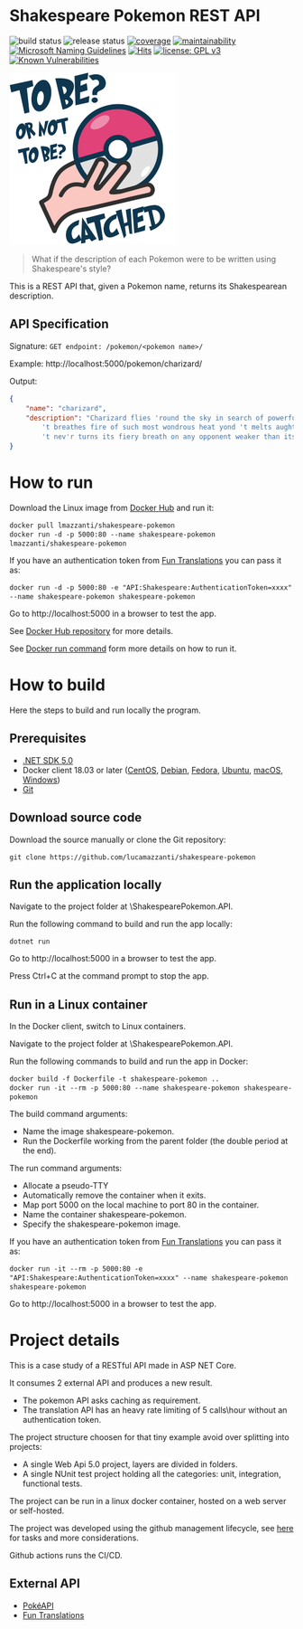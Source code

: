 
# Shakespeare Pokemon REST API

![build status](https://github.com/lucamazzanti/shakespeare-pokemon/workflows/build/badge.svg)
![release status](https://github.com/lucamazzanti/shakespeare-pokemon/workflows/release/badge.svg)
[![coverage](https://codecov.io/gh/lucamazzanti/shakespeare-pokemon/branch/main/graph/badge.svg?token=KYXB2QARGD)](https://codecov.io/gh/lucamazzanti/shakespeare-pokemon/)
[![maintainability](https://api.codeclimate.com/v1/badges/aa4184097448ea8ef964/maintainability)](https://codeclimate.com/github/lucamazzanti/shakespeare-pokemon/maintainability)
[![Microsoft Naming Guidelines](https://img.shields.io/badge/code%20style-Microsoft-brightgreen.svg?style=flat)](https://www.jetbrains.com/help/resharper/2020.3/InconsistentNaming.html "Microsoft codestyle")
[![Hits](https://hits.seeyoufarm.com/api/count/incr/badge.svg?url=https%3A%2F%2Fgithub.com%2Flucamazzanti%2Fshakespeare-pokemon&count_bg=%2379C83D&title_bg=%23555555&icon=&icon_color=%23E7E7E7&title=hits&edge_flat=false)](https://hits.seeyoufarm.com)
[![license: GPL v3](https://img.shields.io/badge/license-GPLv3-blue.svg)](https://www.gnu.org/licenses/gpl-3.0)
[![Known Vulnerabilities](https://snyk.io/test/github/lucamazzanti/shakespeare-pokemon/badge.svg?targetFile=ShakespearePokemon.API/ShakespearePokemon.API.csproj)](https://snyk.io/test/github/lucamazzanti/shakespeare-pokemon?targetFile=ShakespearePokemon.API/ShakespearePokemon.API.csproj)

![shakespeare-pokemon-logo](https://github.com/lucamazzanti/shakespeare-pokemon/blob/main/.docs/pokemon-shakespeare-small.png)

> What if the description of each Pokemon were to be written using Shakespeare's style?

This is a REST API that, given a Pokemon name, returns its Shakespearean description.

## API Specification

Signature: `GET endpoint: /pokemon/<pokemon name>/`

Example: http://localhost:5000/pokemon/charizard/

Output:
```json
{
	"name": "charizard",
	"description": "Charizard flies 'round the sky in search of powerful opponents. 
		't breathes fire of such most wondrous heat yond 't melts aught. However,  
		't nev'r turns its fiery breath on any opponent weaker than itself."
}
```

# How to run

Download the Linux image from [Docker Hub](https://hub.docker.com/) and run it:

```bash?line_numbers=false
docker pull lmazzanti/shakespeare-pokemon
docker run -d -p 5000:80 --name shakespeare-pokemon lmazzanti/shakespeare-pokemon
```

If you have an authentication token from [Fun Translations](https://funtranslations.com/api/shakespeare/) you can pass it as:

```bash?line_numbers=false
docker run -d -p 5000:80 -e "API:Shakespeare:AuthenticationToken=xxxx" --name shakespeare-pokemon shakespeare-pokemon
```

Go to http://localhost:5000 in a browser to test the app.

See [Docker Hub repository](https://hub.docker.com/repository/docker/lmazzanti/shakespearepokemonapi/) for more details.

See [Docker run command](https://docs.docker.com/engine/reference/run/) form more details on how to run it.

# How to build

Here the steps to build and run locally the program.

## Prerequisites

- [.NET SDK 5.0](https://dotnet.microsoft.com/download/)
- Docker client 18.03 or later ([CentOS](https://docs.docker.com/install/linux/docker-ce/centos/), [Debian](https://docs.docker.com/install/linux/docker-ce/debian/), [Fedora](https://docs.docker.com/install/linux/docker-ce/fedora/), [Ubuntu](https://docs.docker.com/install/linux/docker-ce/ubuntu/), [macOS](https://docs.docker.com/docker-for-mac/install/), [Windows](https://docs.docker.com/docker-for-windows/install/))
- [Git](https://git-scm.com/download/)

## Download source code

Download the source manually or clone the Git repository:

```bash?line_numbers=false
git clone https://github.com/lucamazzanti/shakespeare-pokemon
```

## Run the application locally

Navigate to the project folder at \ShakespearePokemon.API.

Run the following command to build and run the app locally:

```bash?line_numbers=false
dotnet run
```

Go to http://localhost:5000 in a browser to test the app.

Press Ctrl+C at the command prompt to stop the app.

## Run in a Linux container

In the Docker client, switch to Linux containers.

Navigate to the project folder at \ShakespearePokemon.API.

Run the following commands to build and run the app in Docker:

```bash?line_numbers=false
docker build -f Dockerfile -t shakespeare-pokemon ..
docker run -it --rm -p 5000:80 --name shakespeare-pokemon shakespeare-pokemon
```

The build command arguments:
- Name the image shakespeare-pokemon.
- Run the Dockerfile working from the parent folder (the double period at the end).

The run command arguments:
- Allocate a pseudo-TTY
- Automatically remove the container when it exits.
- Map port 5000 on the local machine to port 80 in the container.
- Name the container shakespeare-pokemon.
- Specify the shakespeare-pokemon image.

If you have an authentication token from [Fun Translations](https://funtranslations.com/api/shakespeare/) you can pass it as:

```bash?line_numbers=false
docker run -it --rm -p 5000:80 -e "API:Shakespeare:AuthenticationToken=xxxx" --name shakespeare-pokemon shakespeare-pokemon
```

Go to http://localhost:5000 in a browser to test the app.

# Project details

This is a case study of a RESTful API made in ASP NET Core.

It consumes 2 external API and produces a new result.
  - The pokemon API asks caching as requirement.
  - The translation API has an heavy rate limiting of 5 calls\hour without an authentication token.
  
The project structure choosen for that tiny example avoid over splitting into projects:
- A single Web Api 5.0 project, layers are divided in folders.
- A single NUnit test project holding all the categories: unit, integration, functional tests.

The project can be run in a linux docker container, hosted on a web server or self-hosted.

The project was developed using the github management lifecycle, see [here](https://github.com/lucamazzanti/shakespeare-pokemon/projects/1) for tasks and more considerations.

Github actions runs the CI/CD.

## External API

- [PokéAPI](https://pokeapi.co/)
- [Fun Translations](https://funtranslations.com/api/shakespeare/)
